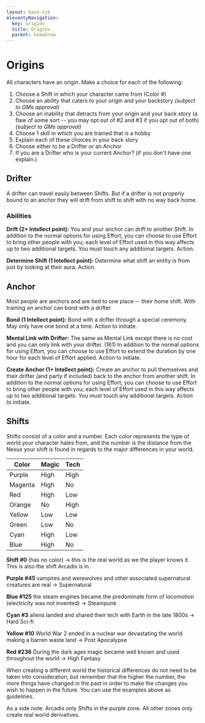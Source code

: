 ```yaml
---
layout: base.njk
eleventyNavigation:
  key: origins
  title: Origins
  parent: homebrew
---
```


# Origins

All characters have an origin.  Make a choice for each of the following:

1. Choose a Shift in which your character came from (Color #)
2. Choose an ability that caters to your origin and your backstory *(subject to GMs approval)*
3. Choose an inability that detracts from your origin and your back story (a flaw of some sort -- you may opt out of #2 and #3 if you opt out of both) *(subject to GMs approval)*
4. Choose 1 skill in which you are trained that is a hobby
5. Explain each of these choices in your back story
6. Choose either to be a Drifter or an Anchor
7. If you are a Drifter who is your current Anchor? (if you don't have one explain.)

## Drifter

A drifter can travel easily between Shifts.  But if a drifter is not properly bound to an anchor they will drift from shift to shift with no way back home.

### Abilities

**Drift (2+ Intellect point):** You and your anchor can drift to another Shift. In addition to the normal options for using Effort, you can choose to use Effort to bring other people with you; each level of Effort used in this way affects up to two additional targets. You must touch any additional targets. Action.

**Determine Shift (1 Intellect point):** Determine what shift an entity is from just by looking at their aura. Action.

## Anchor

Most people are anchors and are tied to one place -- their home shift.  With training an anchor can bond with a drifter

**Bond (1 Intellect point):** Bond with a drifter through a special ceremony.  May only have one bond at a time. Action to initiate.

**Mental Link with Drifter:** The same as Mental Link except there is no cost and you can only link with your drifter. (161) In addition to the normal options for using Effort, you can choose to use Effort to extend the duration by one hour for each level of Effort applied. Action to initiate.

**Create Anchor  (1+ Intellect point):** Create an anchor to pull themselves and their drifter (and party if included) back to the anchor from another shift. In addition to the normal options for using Effort, you can choose to use Effort to bring other people with you; each level of Effort used in this way affects up to two additional targets. You must touch any additional targets. Action to initiate.

## Shifts

Shifts consist of a color and a number.  Each color represents the type of world your character hales from, and the number is the distance from the Nexus your shift is found in regards to the major differences in your world.

Color | Magic | Tech
---|---|---
Purple | High | High
Magenta | High | No
Red | High | Low
Orange | No | High
Yellow | Low | Low
Green | Low | No
Cyan | High | Low
Blue | High | No

**Shift #0** (has no color) -> this is the real world as we the player knows it.  This is also the shift Arcadis is in.

**Purple #45** vampires and werewolves and other associated supernatural creatures are real -> Supernatural

**Blue #125** the steam engines became the predominate form of locomotion (electricity was not invented) -> Steampunk

**Cyan #3** aliens landed and shared their tech with Earth in the late 1800s -> Hard Sci-fi

**Yellow #10** World War 2 ended in a nuclear war devastating the world making a barren waste land -> Post Apocalypse

**Red #236** During the dark ages magic became well known and used throughout the world -> High Fantasy

When creating a different world the historical differences do not need to be taken into consideration, but remember that the higher the number, the more things have changed in the past in order to make the changes you wish to happen in the future.  You can use the examples above as guidelines.

As a side note: Arcadis only Shifts in the purple zone. All other zones only create real world derivatives.
